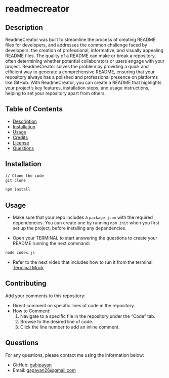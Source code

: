 # readmecreator

## Description

ReadmeCreator was built to streamline the process of creating README files for developers, and addresses the common challenge faced by developers: the creation of professional, informative, and visually appealing README files. The quality of a README can make or break a repository, often determining whether potential collaborators or users engage with your project. ReadmeCreator solves the problem by providing a quick and efficient way to generate a comprehensive README, ensuring that your repository always has a polished and professional presence on platforms like GitHub. With ReadmeCreator, you can create a README that highlights your project’s key features, installation steps, and usage instructions, helping to set your repository apart from others.

## Table of Contents
- [Description](#description)
- [Installation](#installation)
- [Usage](#usage)
- [Credits](#credits)
- [License](#license)
- [Questions](#questions)


##  Installation 

```md
// Clone the code
git clone 
```
```bash
npm install
```

## Usage
* Make sure that your repo includes a `package.json` with the required dependencies. You can create one by running `npm init` when you first set up the project, before installing any dependencies.

* Open your TERMINAL to start answering the questions to create your README running the next command:

```bash
node index.js
```

* Refer to the next video that includes how to run it from the terminal [Terminal Mock](https://www.loom.com/share/9cd67a230d3241dcbcddf00126d08fb0?sid=e5766613-91ea-4dac-b23c-8ff0ff60a17b)


## Contributing
Add your comments to this repository:
* Direct comment on specific lines of code in the repository.
* How to Comment:
	1.	Navigate to a specific file in the repository under the “Code” tab.
	2.	Browse to the desired line of code.
	3.	Click the line number to add an inline comment.
  
## Questions
For any questions, please contact me using the information below:
- GitHub: [gabipayan](https://github.com/gabipayan)
- Email: [gapayan26@gmail.com](gapayan26@gmail.com)
